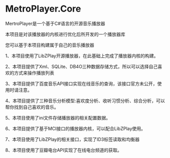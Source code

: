 MetroPlayer.Core
================
MertroPlayer是一个基于C#语言的开源音乐播放器

本项目是对该播放器的内核进行优化后所开发的一个播放器库

您可以基于本项目构建属于自己的音乐播放器

1、本项目使用了LibZPlay开源播放器，在此基础上完成了播放器内核的构建。

2、本项目提供了Xml、SQLite、DB4O三种数据存储方式，所以可以选择自己喜欢的方式来操作播放列表

3、本项目提供了百度音乐API接口实现在线音乐的查询，该接口官方未公开，使用时请注意。

4、本项目提供了三种音乐分析模型:喜欢度分析、收听习惯分析、综合分析，可以帮你找到自己喜欢的音乐。

5、本项目使用了ini文件存储播放器的相关配置数据。

6、本项目提供了基于MCI接口的播放器内核，可以配合LibZPlay使用。

7、本项目使用了LibZPlay的相关接口，实现了ID3标签读取和均衡器

8、本项目使用了豆瓣电台API实现了在线电台频道的获取。
